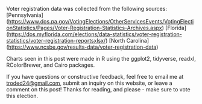 Voter registration data was collected from the following sources:
[Pennsylvania] (https://www.dos.pa.gov/VotingElections/OtherServicesEvents/VotingElectionStatistics/Pages/Voter-Registration-Statistics-Archives.aspx)
[Florida] (https://dos.myflorida.com/elections/data-statistics/voter-registration-statistics/voter-registration-reportsxlsx/)
[North Carolina] (https://www.ncsbe.gov/results-data/voter-registration-data)

Charts seen in this post were made in R using the ggplot2, tidyverse, readxl, RColorBrewer, and Cairo packages.

If you have questions or constructive feedback, feel free to email me at troded24@gmail.com, submit an inquiry on this website, or leave a comment on this post! Thanks for reading, and please - make sure to vote this election.
